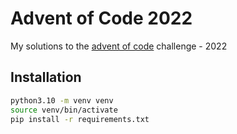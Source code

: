 # Advent of Code 2022

My solutions to the [advent of code](https://adventofcode.com) challenge - 2022

## Installation

```bash
python3.10 -m venv venv
source venv/bin/activate
pip install -r requirements.txt
```
